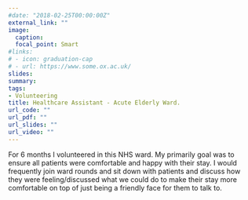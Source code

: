```yaml
---
#date: "2018-02-25T00:00:00Z"
external_link: ""
image:
  caption: 
  focal_point: Smart
#links:
# - icon: graduation-cap
# - url: https://www.some.ox.ac.uk/
slides: 
summary: 
tags:
- Volunteering
title: Healthcare Assistant - Acute Elderly Ward.
url_code: ""
url_pdf: ""
url_slides: ""
url_video: ""
---
```


For 6 months I volunteered in this NHS ward. My primarily goal was to ensure all patients were
comfortable and happy with their stay. I would frequently join ward rounds and sit down with
patients and discuss how they were feeling/discussed what we could do to make their stay more comfortable on top of just being a friendly face for them to talk to. 
<br>




